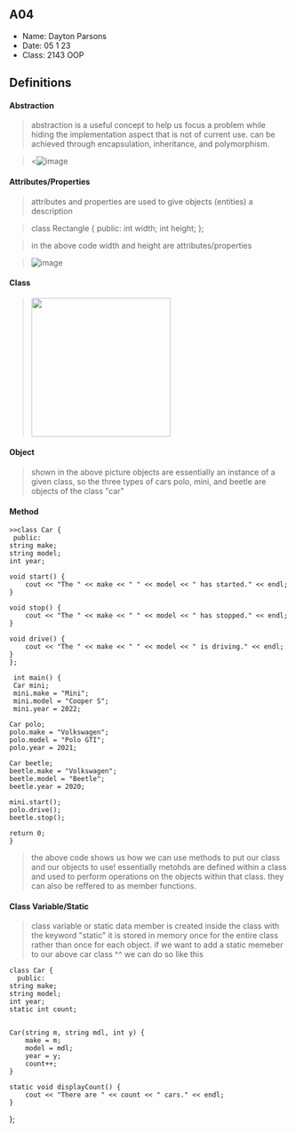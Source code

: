 ## A04

- Name: Dayton Parsons
- Date: 05 1 23
- Class: 2143 OOP

## Definitions

#### Abstraction 

> abstraction is a useful concept to help us focus a problem while hiding the implementation aspect that is not of current use. 
> can be achieved through encapsulation, inheritance, and polymorphism. 

><![image](https://user-images.githubusercontent.com/123118802/236091364-acd1c1fc-ee47-4a09-8ee0-b5cf887c84b5.png)



#### Attributes/Properties 

> attributes and properties are used to give objects (entities) a description

>class Rectangle {
   public:
      int width;
      int height;
    };
    
> in the above code width and height are attributes/properties

>![image](https://user-images.githubusercontent.com/123118802/236092749-ef0cf38b-ee79-4ead-8fb6-e3516ce19a58.png)



#### Class

><img src="https://ds055uzetaobb.cloudfront.net/image_optimizer/722c82aff075a14313be7fa7463f7fedad151a0a.png" width=250>




#### Object
> shown in the above picture objects are essentially an instance of a given class, so the three types of cars
> polo, mini, and beetle are objects of the class "car"



#### Method
    >>class Car {
     public:
    string make;
    string model;
    int year;

    void start() {
        cout << "The " << make << " " << model << " has started." << endl;
    }

    void stop() {
        cout << "The " << make << " " << model << " has stopped." << endl;
    }

    void drive() {
        cout << "The " << make << " " << model << " is driving." << endl;
    }
    };

     int main() {
     Car mini;
     mini.make = "Mini";
     mini.model = "Cooper S";
     mini.year = 2022;

    Car polo;
    polo.make = "Volkswagen";
    polo.model = "Polo GTI";
    polo.year = 2021;

    Car beetle;
    beetle.make = "Volkswagen";
    beetle.model = "Beetle";
    beetle.year = 2020;

    mini.start();
    polo.drive();
    beetle.stop();

    return 0;
    }
> the above code shows us how we can use methods to put our class and our objects to use!
> essentially metohds are defined within a class and used to perform operations on the objects within that class. 
> they can also be reffered to as member functions. 


#### Class Variable/Static
> class variable or static data member is created inside the class with the keyword "static"
> it is stored in memory once for the entire class rather than once for each object. 
> if we want to add a static memeber to our above car class ^^ we can do so like this 

    
   
    class Car {
      public:
    string make;
    string model;
    int year;
    static int count;
    

    Car(string m, string mdl, int y) {
        make = m;
        model = mdl;
        year = y;
        count++;
    }

    static void displayCount() {
        cout << "There are " << count << " cars." << endl;
    }
};
